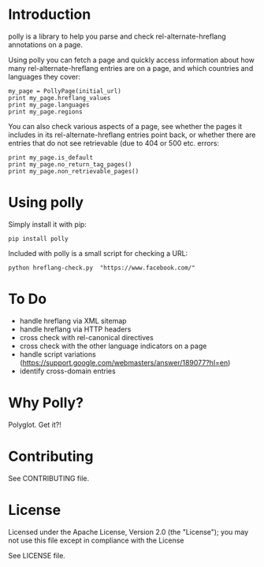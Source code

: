 # Introduction

polly is a library to help you parse and check rel-alternate-hreflang annotations on a page.

Using polly you can fetch a page and quickly access information about how many rel-alternate-hreflang entries are on a page, and which countries and languages they cover:

	my_page = PollyPage(initial_url)
	print my_page.hreflang_values
	print my_page.languages
	print my_page.regions

You can also check various aspects of a page, see whether the pages it includes in its rel-alternate-hreflang entries point back, or whether there are entries that do not see retrievable (due to 404 or 500 etc. errors:

	print my_page.is_default
	print my_page.no_return_tag_pages()
	print my_page.non_retrievable_pages()

# Using polly

Simply install it with pip:

	pip install polly

Included with polly is a small script for checking a URL:

	python hreflang-check.py  "https://www.facebook.com/"

# To Do

- handle hreflang via XML sitemap
- handle hreflang via HTTP headers
- cross check with rel-canonical directives
- cross check with the other language indicators on a page
- handle script variations (https://support.google.com/webmasters/answer/189077?hl=en)
- identify cross-domain entries

# Why Polly?

Polyglot. Get it?!

# Contributing

See CONTRIBUTING file.

# License

Licensed under the Apache License, Version 2.0 (the "License");
you may not use this file except in compliance with the License

See LICENSE file.